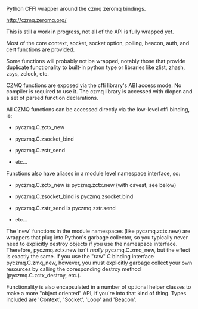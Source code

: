 Python CFFI wrapper around the czmq zeromq bindings.

http://czmq.zeromq.org/

This is still a work in progress, not all of the API is fully
wrapped yet.

Most of the core context, socket, socket option, polling, beacon,
auth, and cert functions are provided.

Some functions will probably not be wrapped, notably those that
provide duplicate functionality to built-in python type or libraries
like zlist, zhash, zsys, zclock, etc.

CZMQ functions are exposed via the cffi library's ABI access mode.  No
compiler is required to use it.  The czmq library is accessed with
dlopen and a set of parsed function declarations.

All CZMQ functions can be accessed directly via the low-level cffi
binding, ie:

  - pyczmq.C.zctx_new

  - pyczmq.C.zsocket_bind

  - pyczmq.C.zstr_send

  - etc...

Functions also have aliases in a module level namespace interface, so:

  - pyczmq.C.zctx_new is pyczmq.zctx.new (with caveat, see below)

  - pyczmq.C.zsocket_bind is pyczmq.zsocket.bind

  - pyczmq.C.zstr_send is pyczmq.zstr.send 

  - etc...

The 'new' functions in the module namespaces (like pyczmq.zctx.new)
are wrappers that plug into Python's garbage collector, so you
typically never need to explicitly destroy objects if you use the
namespace interface.  Therefore, pyczmq.zctx.new isn't *really*
pyczmq.C.zmq_new, but the effect is exactly the same.  If you use the
"raw" C binding interface pyczmq.C.zmq_new, however, you must
explicitly garbage collect your own resources by calling the
coresponding destroy method (pyczmq.C.zctx_destroy, etc.).

Functionality is also encapsulated in a number of optional helper
classes to make a more "object oriented" API, if you're into that kind
of thing.  Types included are 'Context', 'Socket', 'Loop' and
'Beacon'.
